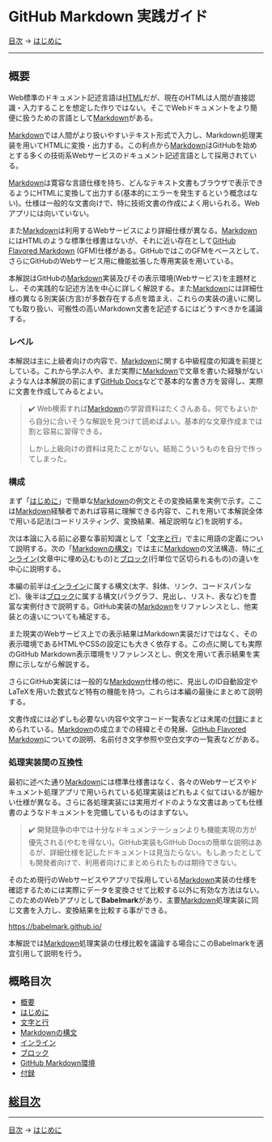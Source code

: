 # GitHub Markdown 実践ガイド

[目次] →
[はじめに]

------------------------------------------------------------------------

## 概要

Web標準のドキュメント記述言語は[HTML]だが、現在のHTMLは人間が直接認識・入力することを想定した作りではない。そこでWebドキュメントをより簡便に扱うための言語として[Markdown]がある。

[Markdown]では人間がより扱いやすいテキスト形式で入力し、Markdown処理実装を用いてHTMLに変換・出力する。この利点から[Markdown]はGitHubを始めとする多くの技術系Webサービスのドキュメント記述言語として採用されている。

[Markdown]は寛容な言語仕様を持ち、どんなテキスト文書もブラウザで表示できるようにHTMLに変換して出力する(基本的にエラーを発生するという概念はない)。仕様は一般的な文書向けで、特に技術文書の作成によく用いられる。Webアプリには向いていない。

また[Markdown]は利用するWebサービスにより詳細仕様が異なる。[Markdown]にはHTMLのような標準仕様書はないが、それに近い存在として[GitHub Flavored Markdown] \(GFM)仕様がある。GitHubではこのGFMをベースとして、さらにGitHubのWebサービス用に機能拡張した専用実装を用いている。

本解説はGitHubの[Markdown]実装及びその表示環境(Webサービス)を主題材とし、その実践的な記述方法を中心に詳しく解説する。また[Markdown]には詳細仕様の異なる別実装(方言)が多数存在する点を踏まえ、これらの実装の違いに関しても取り扱い、可搬性の高いMarkdown文書を記述するにはどうすべきかを議論する。

### レベル

本解説は主に上級者向けの内容で、[Markdown]に関する中級程度の知識を前提としている。これから学ぶ人や、まだ実際に[Markdown]で文章を書いた経験がないような人は本解説の前にまず[GitHub Docs]などで基本的な書き方を習得し、実際に文書を作成してみるとよい。

> &#x2714;&#xFE0F; Web検索すれば[Markdown]の学習資料はたくさんある。何でもよいから自分に合いそうな解説を見つけて読めばよい。基本的な文章作成までは割と容易に習得できる。
> 
> しかし上級向けの資料は見たことがない。結局こういうものを自分で作ってしまった。

### 構成

まず「[はじめに]」で簡単な[Markdown]の例文とその変換結果を実例で示す。ここは[Markdown]経験者であれば容易に理解できる内容で、これを用いて本解説全体で用いる記法(コードリスティング、変換結果、補足説明など)を説明する。

次は本論に入る前に必要な事前知識として「[文字と行]」で主に用語の定義について説明する。次の「[Markdownの構文]」では主に[Markdown]の文法構造、特に[インライン]\(文章中に埋め込むもの)と[ブロック]\(行単位で区切られるもの)の違いを中心に説明する。

本編の前半は[インライン]に属する構文(太字、斜体、リンク、コードスパンなど)、後半は[ブロック]に属する構文(パラグラフ、見出し、リスト、表など)を豊富な実例付きで説明する。GitHub実装の[Markdown]をリファレンスとし、他実装との違いについても補足する。

また現実のWebサービス上での表示結果はMarkdown実装だけではなく、その表示環境であるHTMLやCSSの設定にも大きく依存する。この点に関しても実際のGitHub Markdown表示環境をリファレンスとし、例文を用いて表示結果を実際に示しながら解説する。

さらにGitHub実装には一般的な[Markdown]仕様の他に、見出しのID自動設定やLaTeXを用いた数式など特有の機能を持つ。これらは本編の最後にまとめて説明する。

文書作成には必ずしも必要ない内容や文字コード一覧表などは末尾の[付録]にまとめられている。[Markdown]の成立までの経緯とその発展、[GitHub Flavored Markdown]についての説明、名前付き文字参照や空白文字の一覧表などがある。

### 処理実装間の互換性

最初に述べた通り[Markdown]には標準仕様書はなく、各々のWebサービスやドキュメント処理アプリで用いられている処理実装はどれもよく似てはいるが細かい仕様が異なる。さらに各処理実装には実用ガイドのような文書はあっても仕様書のようなドキュメントを完備しているものはまずない。

> &#x2714;&#xFE0F; 開発競争の中では十分なドキュメンテーションよりも機能実現の方が優先される(やむを得ない)。GitHub実装もGitHub Docsの簡単な説明はあるが、詳細仕様を記したドキュメントは見当たらない。もしあったとしても開発者向けで、利用者向けにまとめられたものは期待できない。

そのため現行のWebサービスやアプリで採用している[Markdown]実装の仕様を確認するためには実際にデータを変換させて比較する以外に有効な方法はない。このためのWebアプリとして**Babelmark**があり、主要[Markdown]処理実装に同じ文書を入力し、変換結果を比較する事ができる。

https://babelmark.github.io/

本解説では[Markdown]処理実装の仕様比較を議論する場合にこのBabelmarkを適宜引用して説明を行う。

## 概略目次

- [概要]
- [はじめに]
- [文字と行]
- [Markdownの構文]
- [インライン]
- [ブロック]
- [GitHub Markdown環境]
- [付録]

## [総目次](index.md#総目次)

------------------------------------------------------------------------

[目次] →
[はじめに]

[HTML]: https://ja.wikipedia.org/wiki/HyperText_Markup_Language
[Markdown]: https://ja.wikipedia.org/wiki/Markdown
[GitHub Docs]: https://docs.github.com/ja/get-started/writing-on-github/getting-started-with-writing-and-formatting-on-github/basic-writing-and-formatting-syntax
[GitHub Flavored Markdown]: github-flavored-markdown.md
[GitHub Markdown環境]: github-markdown.md
[はじめに]: intro.md
[インライン]: inlines.md
[ブロック]: blocks.md
[概要]: README.md#概要
[付録]: appendices.md
[目次]: index.md#README
[文字と行]: characters.md
[Markdownの構文]: syntax.md
[文字と行]: characters.md
[Markdownの構文]: syntax.md
